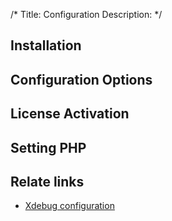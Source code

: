 /*
Title: Configuration
Description: 
*/

## Installation



## Configuration Options

## License Activation

## Setting PHP

## Relate links

- [Xdebug configuration](debug/xdebug)
